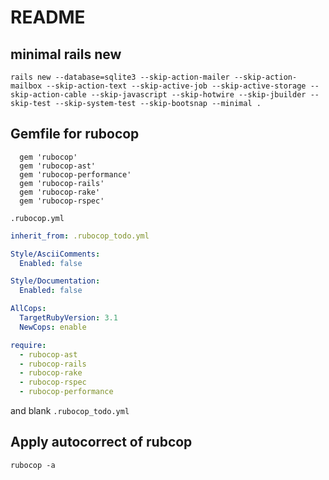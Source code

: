 # README

## minimal rails new

```shell
rails new --database=sqlite3 --skip-action-mailer --skip-action-mailbox --skip-action-text --skip-active-job --skip-active-storage --skip-action-cable --skip-javascript --skip-hotwire --skip-jbuilder --skip-test --skip-system-test --skip-bootsnap --minimal .
```

## Gemfile for rubocop

```Gemfile
  gem 'rubocop'
  gem 'rubocop-ast'
  gem 'rubocop-performance'
  gem 'rubocop-rails'
  gem 'rubocop-rake'
  gem 'rubocop-rspec'
```

`.rubocop.yml`

```yaml
inherit_from: .rubocop_todo.yml

Style/AsciiComments:
  Enabled: false

Style/Documentation:
  Enabled: false

AllCops:
  TargetRubyVersion: 3.1
  NewCops: enable

require:
  - rubocop-ast
  - rubocop-rails
  - rubocop-rake
  - rubocop-rspec
  - rubocop-performance

```

and blank `.rubocop_todo.yml`

## Apply autocorrect of rubcop

```shell
rubocop -a
```

